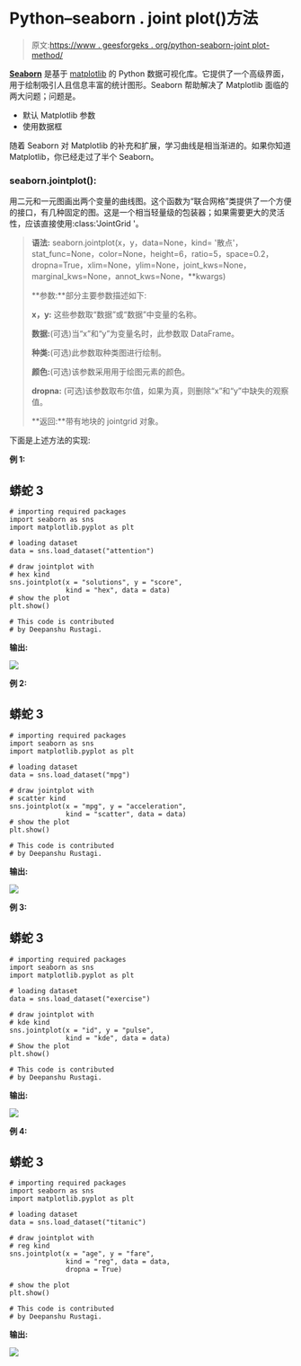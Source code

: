 # Python–seaborn . joint plot()方法

> 原文:[https://www . geesforgeks . org/python-seaborn-joint plot-method/](https://www.geeksforgeeks.org/python-seaborn-jointplot-method/)

[**Seaborn**](https://www.geeksforgeeks.org/plotting-graph-using-seaborn-python/amp/) 是基于 [matplotlib](https://www.geeksforgeeks.org/python-introduction-matplotlib/amp/) 的 Python 数据可视化库。它提供了一个高级界面，用于绘制吸引人且信息丰富的统计图形。Seaborn 帮助解决了 Matplotlib 面临的两大问题；问题是。

*   默认 Matplotlib 参数
*   使用数据框

随着 Seaborn 对 Matplotlib 的补充和扩展，学习曲线是相当渐进的。如果你知道 Matplotlib，你已经走过了半个 Seaborn。

### seaborn.jointplot():

用二元和一元图画出两个变量的曲线图。这个函数为“联合网格”类提供了一个方便的接口，有几种固定的图。这是一个相当轻量级的包装器；如果需要更大的灵活性，应该直接使用:class:'JointGrid '。

> **语法:** seaborn.jointplot(x，y，data=None，kind= '散点'，stat_func=None，color=None，height=6，ratio=5，space=0.2，dropna=True，xlim=None，ylim=None，joint_kws=None，marginal_kws=None，annot_kws=None，**kwargs)
> 
> **参数:**部分主要参数描述如下:
> 
> **x，y:** 这些参数取“数据”或“数据”中变量的名称。
> 
> **数据:**(可选)当“x”和“y”为变量名时，此参数取 DataFrame。
> 
> **种类:**(可选)此参数取种类图进行绘制。
> 
> **颜色:**(可选)该参数采用用于绘图元素的颜色。
> 
> **dropna:** (可选)该参数取布尔值，如果为真，则删除“x”和“y”中缺失的观察值。
> 
> **返回:**带有地块的 jointgrid 对象。

下面是上述方法的实现:

**例 1:**

## 蟒蛇 3

```
# importing required packages
import seaborn as sns
import matplotlib.pyplot as plt

# loading dataset
data = sns.load_dataset("attention")

# draw jointplot with
# hex kind
sns.jointplot(x = "solutions", y = "score",
              kind = "hex", data = data)
# show the plot
plt.show()

# This code is contributed 
# by Deepanshu Rustagi.
```

**输出:**

![](img/e6e6793c04da90a6d47e346b4a15254d.png)

**例 2:**

## 蟒蛇 3

```
# importing required packages
import seaborn as sns
import matplotlib.pyplot as plt

# loading dataset
data = sns.load_dataset("mpg")

# draw jointplot with
# scatter kind
sns.jointplot(x = "mpg", y = "acceleration",
              kind = "scatter", data = data)
# show the plot
plt.show()

# This code is contributed
# by Deepanshu Rustagi.
```

**输出:**

![](img/f77aa3380f51ac6debc82b6b26f51b16.png)

**例 3:**

## 蟒蛇 3

```
# importing required packages
import seaborn as sns
import matplotlib.pyplot as plt

# loading dataset
data = sns.load_dataset("exercise")

# draw jointplot with
# kde kind
sns.jointplot(x = "id", y = "pulse",
              kind = "kde", data = data)
# Show the plot
plt.show()

# This code is contributed
# by Deepanshu Rustagi.
```

**输出:**

![](img/a317bf60ec15ffe2a47ff3212b56df1f.png)

**例 4:**

## 蟒蛇 3

```
# importing required packages
import seaborn as sns
import matplotlib.pyplot as plt

# loading dataset
data = sns.load_dataset("titanic")

# draw jointplot with
# reg kind
sns.jointplot(x = "age", y = "fare",
              kind = "reg", data = data,
              dropna = True)

# show the plot
plt.show()

# This code is contributed 
# by Deepanshu Rustagi.
```

**输出:**

![](img/bb5245e3370f3bcf824f35711320b6a2.png)